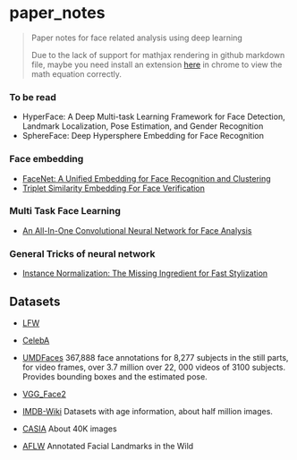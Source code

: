 # paper_notes
> Paper notes for face related analysis using deep learning
>
> Due to the lack of support for mathjax rendering in github markdown file, maybe you need install an extension [here](https://chrome.google.com/webstore/detail/github-with-mathjax/ioemnmodlmafdkllaclgeombjnmnbima) in chrome to view the math equation correctly.

### To be read

- HyperFace: A Deep Multi-task Learning Framework for Face Detection, Landmark Localization, Pose Estimation, and Gender Recognition
- SphereFace: Deep Hypersphere Embedding for Face Recognition


### Face embedding

- [FaceNet: A Unified Embedding for Face Recognition and Clustering](./papers/FaceNet_A_Unified_Embedding_for_Face_Recognition_and_Clustering.md)
- [Triplet Similarity Embedding For Face Verification](./papers/Triplet_similarity_embedding_for_face_verification.md)

### Multi Task Face Learning

- [An All-In-One Convolutional Neural Network for Face Analysis](./papers/An_ALL-In-One_Convolutional_Neural_network_for_Face_Analysis.md)


### General Tricks of neural network

- [Instance Normalization: The Missing Ingredient for Fast Stylization](./papers/Instance_Normalization_The_Missing_Ingredient_for_Fast_Stylization.md)

## Datasets

- [LFW](http://vis-www.cs.umass.edu/lfw/)
- [CelebA](http://mmlab.ie.cuhk.edu.hk/projects/CelebA.html)


- [UMDFaces](http://www.umdfaces.io/) 367,888 face annotations for 8,277 subjects in the still parts, for video frames, over 3.7 million over 22, 000 videos of 3100 subjects. Provides bounding boxes and the estimated pose.
- [VGG_Face2](http://www.robots.ox.ac.uk/~vgg/data/vgg_face2/)
- [IMDB-Wiki](https://data.vision.ee.ethz.ch/cvl/rrothe/imdb-wiki/) Datasets with age information, about half million images.
- [CASIA](http://www.cbsr.ia.ac.cn/english/CASIA-WebFace-Database.html) About 40K images
- [AFLW](https://www.tugraz.at/institute/icg/research/team-bischof/lrs/downloads/aflw/) Annotated Facial Landmarks in the Wild

